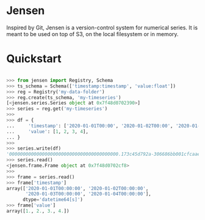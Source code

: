 

# Jensen

Inspired by Git, Jensen is a version-control system for numerical
series. It is meant to be used on top of S3, on the local filesystem
or in memory.

# Quickstart

``` python

>>> from jensen import Registry, Schema
>>> ts_schema = Schema(['timestamp:timestamp', 'value:float'])
>>> reg = Registry('my-data-folder')
>>> reg.create(ts_schema, 'my-timeseries')
[<jensen.series.Series object at 0x7f48d0702390>]
>>> series = reg.get('my-timeseries')
>>>
>>> df = {
...     'timestamp': ['2020-01-01T00:00', '2020-01-02T00:00', '2020-01-03T00:00', '2020-01-04T00:00'],
...     'value': [1, 2, 3, 4],
... }
>>>
>>> series.write(df)
'0000000000000000000000000000000000000000.173c45d792a-306686bb001cfcaae3f8af9943e2945c9711ad5c'
>>> series.read()
<jensen.frame.Frame object at 0x7f48d0702cf8>
>>>
>>> frame = series.read()
>>> frame['timestamp']
array(['2020-01-01T00:00:00', '2020-01-02T00:00:00',
       '2020-01-03T00:00:00', '2020-01-04T00:00:00'],
      dtype='datetime64[s]')
>>> frame['value']
array([1., 2., 3., 4.])
```
